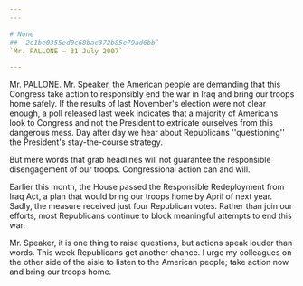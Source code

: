 ```yaml
---
---

# None
## `2e1be0355ed0c68bac372b85e79ad6bb`
`Mr. PALLONE — 31 July 2007`

---
```



Mr. PALLONE. Mr. Speaker, the American people are demanding that this 
Congress take action to responsibly end the war in Iraq and bring our 
troops home safely. If the results of last November's election were not 
clear enough, a poll released last week indicates that a majority of 
Americans look to Congress and not the President to extricate ourselves 
from this dangerous mess. Day after day we hear about Republicans 
''questioning'' the President's stay-the-course strategy.

But mere words that grab headlines will not guarantee the responsible 
disengagement of our troops. Congressional action can and will.

Earlier this month, the House passed the Responsible Redeployment 
from Iraq Act, a plan that would bring our troops home by April of next 
year. Sadly, the measure received just four Republican votes. Rather 
than join our efforts, most Republicans continue to block meaningful 
attempts to end this war.

Mr. Speaker, it is one thing to raise questions, but actions speak 
louder than words. This week Republicans get another chance. I urge my 
colleagues on the other side of the aisle to listen to the American 
people; take action now and bring our troops home.
